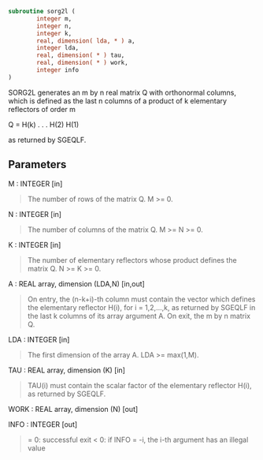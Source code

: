 ```fortran
subroutine sorg2l (
        integer m,
        integer n,
        integer k,
        real, dimension( lda, * ) a,
        integer lda,
        real, dimension( * ) tau,
        real, dimension( * ) work,
        integer info
)
```

SORG2L generates an m by n real matrix Q with orthonormal columns,
which is defined as the last n columns of a product of k elementary
reflectors of order m

Q  =  H(k) . . . H(2) H(1)

as returned by SGEQLF.

## Parameters
M : INTEGER [in]
> The number of rows of the matrix Q. M >= 0.

N : INTEGER [in]
> The number of columns of the matrix Q. M >= N >= 0.

K : INTEGER [in]
> The number of elementary reflectors whose product defines the
> matrix Q. N >= K >= 0.

A : REAL array, dimension (LDA,N) [in,out]
> On entry, the (n-k+i)-th column must contain the vector which
> defines the elementary reflector H(i), for i = 1,2,...,k, as
> returned by SGEQLF in the last k columns of its array
> argument A.
> On exit, the m by n matrix Q.

LDA : INTEGER [in]
> The first dimension of the array A. LDA >= max(1,M).

TAU : REAL array, dimension (K) [in]
> TAU(i) must contain the scalar factor of the elementary
> reflector H(i), as returned by SGEQLF.

WORK : REAL array, dimension (N) [out]

INFO : INTEGER [out]
> = 0: successful exit
> < 0: if INFO = -i, the i-th argument has an illegal value
